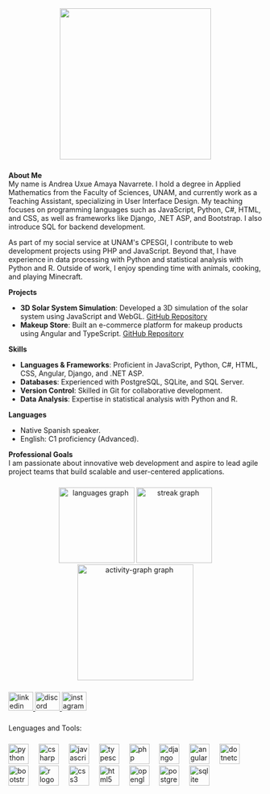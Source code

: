<div align="center">
  <img height="300" src="https://i.pinimg.com/originals/1f/e1/e1/1fe1e162a4899243963e053b5c96f960.gif"  />
</div>

###


**About Me**  
My name is Andrea Uxue Amaya Navarrete. I hold a degree in Applied Mathematics from the Faculty of Sciences, UNAM, and currently work as a Teaching Assistant, specializing in User Interface Design. My teaching focuses on programming languages such as JavaScript, Python, C#, HTML, and CSS, as well as frameworks like Django, .NET ASP, and Bootstrap. I also introduce SQL for backend development.

As part of my social service at UNAM's CPESGI, I contribute to web development projects using PHP and JavaScript. Beyond that, I have experience in data processing with Python and statistical analysis with Python and R. Outside of work, I enjoy spending time with animals, cooking, and playing Minecraft.

**Projects**  
- **3D Solar System Simulation**: Developed a 3D simulation of the solar system using JavaScript and WebGL. [GitHub Repository](https://github.com/andreauxue/SistemaSolar)  
- **Makeup Store**: Built an e-commerce platform for makeup products using Angular and TypeScript. [GitHub Repository](https://github.com/andreauxue/Tienda)

**Skills**  
- **Languages & Frameworks**: Proficient in JavaScript, Python, C#, HTML, CSS, Angular, Django, and .NET ASP.  
- **Databases**: Experienced with PostgreSQL, SQLite, and SQL Server.  
- **Version Control**: Skilled in Git for collaborative development.  
- **Data Analysis**: Expertise in statistical analysis with Python and R.  

**Languages**  
- Native Spanish speaker.  
- English: C1 proficiency (Advanced).  

**Professional Goals**  
I am passionate about innovative web development and aspire to lead agile project teams that build scalable and user-centered applications.


###

<div align="center">
  <img src="https://github-readme-stats.vercel.app/api/top-langs?username=andreauxue&locale=en&hide_title=false&layout=compact&card_width=320&langs_count=5&theme=dracula&hide_border=false&order=2" height="150" alt="languages graph"  />  <img src="https://streak-stats.demolab.com?user=andreauxue&locale=en&mode=daily&theme=dracula&hide_border=false&border_radius=5&order=3" height="150" alt="streak graph"  />


  <img src="https://github-readme-activity-graph.vercel.app/graph?username=andreauxue&radius=16&theme=react&area=true&order=5" height="230" alt="activity-graph graph"  />
</div>

###

<div align="left">
  <a href="https://mx.linkedin.com/in/andrea-uxue-amaya-navarrete-b6858431b" target="_blank">
    <img src="https://raw.githubusercontent.com/maurodesouza/profile-readme-generator/master/src/assets/icons/social/linkedin/default.svg" width="49" height="37" alt="linkedin logo"  />
  </a>
  <a href="uxue" target="_blank">
    <img src="https://raw.githubusercontent.com/maurodesouza/profile-readme-generator/master/src/assets/icons/social/discord/default.svg" width="49" height="37" alt="discord logo"  />
  </a>
  <a href="https://www.instagram.com/uxue.andrea/" target="_blank">
    <img src="https://raw.githubusercontent.com/maurodesouza/profile-readme-generator/master/src/assets/icons/social/instagram/default.svg" width="49" height="37" alt="instagram logo"  />
  </a>
</div>

###

<p align="left">Lenguages and Tools:</p>

###

<div align="left">
  <img src="https://cdn.jsdelivr.net/gh/devicons/devicon/icons/python/python-original.svg" height="40" alt="python logo"  />
  <img width="12" />
  <img src="https://cdn.jsdelivr.net/gh/devicons/devicon/icons/csharp/csharp-original.svg" height="40" alt="csharp logo"  />
  <img width="12" />
  <img src="https://cdn.jsdelivr.net/gh/devicons/devicon/icons/javascript/javascript-original.svg" height="40" alt="javascript logo"  />
  <img width="12" />
  <img src="https://cdn.jsdelivr.net/gh/devicons/devicon/icons/typescript/typescript-original.svg" height="40" alt="typescript logo"  />
  <img width="12" />
  <img src="https://cdn.jsdelivr.net/gh/devicons/devicon/icons/php/php-original.svg" height="40" alt="php logo"  />
  <img width="12" />
  <img src="https://cdn.jsdelivr.net/gh/devicons/devicon/icons/django/django-plain.svg" height="40" alt="django logo"  />
  <img width="12" />
  <img src="https://cdn.jsdelivr.net/gh/devicons/devicon/icons/angularjs/angularjs-original.svg" height="40" alt="angularjs logo"  />
  <img width="12" />
  <img src="https://cdn.jsdelivr.net/gh/devicons/devicon/icons/dotnetcore/dotnetcore-original.svg" height="40" alt="dotnetcore logo"  />
  <img width="12" />
  <img src="https://cdn.jsdelivr.net/gh/devicons/devicon/icons/bootstrap/bootstrap-original.svg" height="40" alt="bootstrap logo"  />
  <img width="12" />
  <img src="https://cdn.jsdelivr.net/gh/devicons/devicon/icons/r/r-original.svg" height="40" alt="r logo"  />
  <img width="12" />
  <img src="https://cdn.jsdelivr.net/gh/devicons/devicon/icons/css3/css3-original.svg" height="40" alt="css3 logo"  />
  <img width="12" />
  <img src="https://cdn.jsdelivr.net/gh/devicons/devicon/icons/html5/html5-original.svg" height="40" alt="html5 logo"  />
  <img width="12" />
  <img src="https://cdn.jsdelivr.net/gh/devicons/devicon/icons/opengl/opengl-original.svg" height="40" alt="opengl logo"  />
  <img width="12" />
  <img src="https://cdn.jsdelivr.net/gh/devicons/devicon/icons/postgresql/postgresql-original.svg" height="40" alt="postgresql logo"  />
  <img width="12" />
  <img src="https://cdn.jsdelivr.net/gh/devicons/devicon/icons/sqlite/sqlite-original.svg" height="40" alt="sqlite logo"  />
</div>

###

